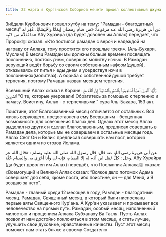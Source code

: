 ```yaml
---
title: 22 марта в Курганской Соборной мечети прошел коллективный джума намаз.
---
```

Зиёдали Курбонович провел хутбу на тему: "Рамадан - благодатный месяц"
عن أبي هريرة رضي الله عنه مرفوعاً: «من صَام رمضان إيِمَانًا واحْتِسَابًا، غُفِر له ما تَقدَّم من ذَنْبِه»
Абу Хурайра (да будет доволен им Аллах) передаёт, что Пророкﷺ сказал: 
«Кто постился рамадан с верой и надеждой на награду от Аллаха, тому простятся его прошлые грехи». (Аль-Бухари, Муслим)
В месяц Рамадан мы должны больше времени посвящать поклонению, постясь днем, совершая молитву ночью.
В Рамадан верующий ведёт борьбу со своим собственным нафсом(душой), отказываясь от питья и еды днем и усердствуя ночи в 
поклонениях(молитвах). А борьба с собственной душой требует терпения, поэтому Рамадан назван месяцем терпения.

Всевышний Аллах сказал в Коране:
يَٰٓأَيُّهَا ٱلَّذِينَ آمَنُوا۟ ٱسْتَعِينُوا۟ بِٱلصَّبْرِ وَٱلصَّلَوٰةِ ۚ إِنَّ ٱللَّهَ مَعَ ٱلصَّٰبِرِينَ
"О те, которые уверовали! Обратитесь за помощью к терпению и намазу. Воистину, Аллах - с терпеливыми." сура Аль-Бакара, 153 аят.

Поистине, этот Благославенный месяц отличается от остальных. Вся жизнь верующего, предоставлена ему Всевышним - бесценная 
возможность для совершения благих дел. Однако этот месяц Аллах выделил из других и сделал благославенным, предписал совершать в 
Рамадан дела, которые мы не совершаем в остальные месяцы года. Аллах Свят Он и Велик, предписал совершать нам пост, который 
является одним из столов Ислама.



عن أبي هريرة رضي الله عنه قال: قال رسول الله صلى الله عليه وسلم : «قال الله عز وجل : كلُّ عَمَل ابن آدَم له إلا الصيام، فإنه لي وأنا أجْزِي به، والصيام جُنَّة.
Абу Хурайра (да будет доволен им Аллах) передаёт, что Посланник Аллахаﷺ сказал: «Всемогущий и Великий Аллах сказал: 
“Всякое дело потомок Адама совершает для себя, кроме поста, ибо поистине, он — для Меня, и Я воздаю за него”.

Рамадан - главный среди 12 месяцев в году, Рамадан - благодатный месяц. Рамадан, Священный месяц, в который были ниспосланы 
первые аяты Священного Кур'ана. А Кур'ан указывает и призывает все  человечество на прямой путь.
Рамадан, особый месяц, наполненный милостью и прощением Аллаха Субханаху Ва Тааля.
Пусть Аллах позволит нам достойно поклоняться в этом месяце, и стать лучше, улучшить свои духовные, нравственные качества. Пуст этот месяц поможет нам стать ближе к своему Создателю
